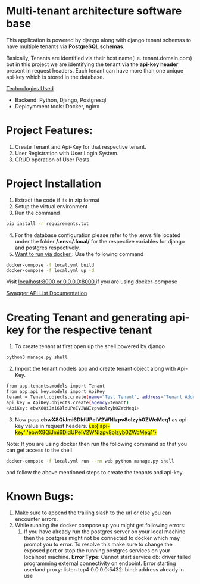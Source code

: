 # Multi-tenant architecture software base

This application is powered by django along with django tenant schemas to have multiple tenants via **PostgreSQL schemas**.

Basically, Tenants are identified via their host name(i.e. tenant.domain.com) but in this project we are identifying the tenant via the **api-key header** present in request headers. Each tenant can have more than one unique api-key which is stored in the database.

<u>Technologies Used</u>

- Backend: Python, Django, Postgresql
- Deploymment tools: Docker, nginx

# Project Features:

1. Create Tenant and Api-Key for that respective tenant.
2. User Registration with User Login System.
3. CRUD operation of User Posts.

# Project Installation

1. Extract the code if its in zip format
2. Setup the virtual environment
3. Run the command

```bash
pip install -r requirements.txt
```

4. For the database configuration please refer to the .envs file located under the folder **/.envs/.local/** for the respective variables for django and postgres respectively.
5. <u> Want to run via docker </u>: Use the following command

```bash
docker-compose -f local.yml build
docker-compose -f local.yml up -d
```

Visit <u> localhost:8000 or 0.0.0.0:8000 </u> if you are using docker-compose

[Swagger API List Documentation](http://localhost:8000/swagger/)

# Creating Tenant and generating api-key for the respective tenant

1. To create tenant at first open up the shell powered by django

```bash
python3 manage.py shell
```

2. Import the tenant models app and create tenant object along with Api-Key.

```bash
from app.tenants.models import Tenant
from app.api_key.models import ApiKey
tenant = Tenant.objects.create(name="Test Tenant", address="Tenant Address", schema_name="test_tenant")
api_key = ApiKey.objects.create(agency=tenant)
<ApiKey: ebwX8QiJmi6DldUPeIV2WNIzpv8olzyb0ZWcMeq1>
```

3. Now pass **ebwX8QiJmi6DldUPeIV2WNIzpv8olzyb0ZWcMeq1** as api-key value in request headers. <mark> i.e:{'api-key':'ebwX8QiJmi6DldUPeIV2WNIzpv8olzyb0ZWcMeq1'} </mark>

Note: If you are using docker then run the following command so that you can get access to the shell

```bash
docker-compose -f local.yml run --rm web python manage.py shell
```

and follow the above mentioned steps to create the tenants and api-key.

# Known Bugs:

1. Make sure to append the trailing slash to the url or else you can encounter errors.
2. While running the docker compose up you might get following errors:
   1. If you have already run the postgres server on your local machine then the postgres might not be connected to docker which may prompt you to error.
      To resolve this make sure to change the exposed port or stop the running postgres services on your localhost machine.
      **Error Type**:
      Cannot start service db: driver failed programming external connectivity on endpoint. Error starting userland proxy: listen tcp4 0.0.0.0:5432: bind: address already in use
